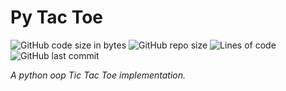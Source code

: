 # Py Tac Toe

![GitHub code size in bytes](https://img.shields.io/github/languages/code-size/Sigmanificient/Py-Tac-Toe)
![GitHub repo size](https://img.shields.io/github/repo-size/Sigmanificient/Py-Tac-Toe)
![Lines of code](https://img.shields.io/tokei/lines/github/Sigmanificient/Py-Tac-Toe)
![GitHub last commit](https://img.shields.io/github/last-commit/Sigmanificient/Py-Tac-Toe)
    
*A python oop Tic Tac Toe implementation.*